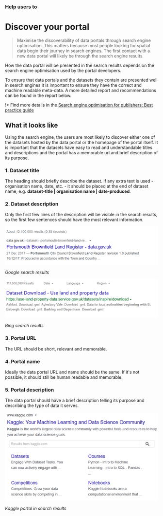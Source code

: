 ### Help users to
# Discover your portal

> Maximise the discoverability of data portals through search engine optimisation. This matters because most people looking for spatial data begin their journey in search engines. The first contact with a new data portal will likely be through the search engine results.

How the data portal will be presented in the search results depends on the search engine optimisation used by the portal developers. 

To ensure that data portals and the datasets they contain are presented well in search engines it is important to ensure they have the correct and machine readable meta-data. 
A more detailed report and recommendations can be found in the report below.

!> Find more details in the [Search engine optimisation for publishers: Best practice guide](https://www.gov.uk/government/publications/search-engine-optimisation-for-publishers-best-practice-guide)
## What it looks like

Using the search engine, the users are most likely to discover either one of the datasets hosted by the data portal or the homepage of the portal itself. It is important that the datasets have easy to read and understandable titles and descriptions and the portal has a memorable url and brief description of its purpose.

### 1. Dataset title

The heading should briefly describe the dataset. If any extra text is used - organisation name, date, etc. - it should be placed at the end of dataset name, e.g. **dataset-title | organisation name | date-produced**.

### 2. Dataset description

Only the first few lines of the description will be visible in the search results, so the first few sentences should have the most relevant information.

<div class="image-container">

![Google results](../../_media/stage-1/google-search-results.png)

*Google search results*

![Big results](../../_media/stage-1/bing-search-results.png)

*Bing search results*

</div>

### 3. Portal URL

The URL should be short, relevant and memorable.

### 4. Portal name

Ideally the data portal URL and name should be the same. If it's not possible, it should still be human readable and memorable.

### 5. Portal description

The data portal should have a brief description telling its purpose and describing the type of data it serves.

<div class="image-container">

![Google results](../../_media/stage-1/kaggle-in-google.png)

*Kaggle portal in search results*

</div>
